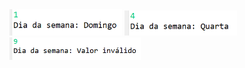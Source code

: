 <img src="https://github.com/hiranjc/switch-case1/blob/main/readme1.png" width=180>
<img src="https://github.com/hiranjc/switch-case1/blob/main/readme2.png" width=180>
<img src="https://github.com/hiranjc/switch-case1/blob/main/readme3.png" width=210>
